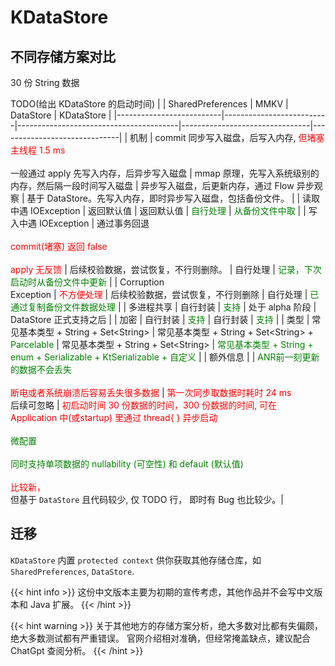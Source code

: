 # KDataStore

## 不同存储方案对比
30 份 String 数据 

TODO(给出 KDataStore 的启动时间)
|                          | SharedPreferences        | MMKV                                   | DataStore                      | KDataStore                   | 
|--------------------------|--------------------------|----------------------------------------|--------------------------------|------------------------------|
| 机制                       | commit 同步写入磁盘，后写入内存, <font color="red">但堵塞主线程 1.5 ms</font> <br/><br/> 一般通过 apply 先写入内存，后异步写入磁盘 | mmap 原理，先写入系统级别的内存，然后隔一段时间写入磁盘 | 异步写入磁盘，后更新内存，通过 Flow 异步观察      | 基于 DataStore。先写入内存，即时异步写入磁盘，包括备份文件。 |
| 读取中遇 IOException         | 返回默认值                  | 返回默认值                                         | <font color="green"> 自行处理 </font>                           | <font color="green">从备份文件中取</font>                             |
| 写入中遇 IOException         | 通过事务回退 <br/></br> <font color="red">commit(堵塞) 返回 false</br></br>apply 无反馈</font> | 后续校验数据，尝试恢复，不行则删除。              | 自行处理                           | <font color="green">记录，下次启动时从备份文件中更新</font>          | 
| Corruption<br/>Exception | <font color="red">不方便处理</font>                                                                               | 后续校验数据，尝试恢复，不行则删除                       | 自行处理                       | <font color="green">已通过复制备份文件数据处理</font>                    |
| 多进程共享                    |  自行封装                                                                              | <font color="green">支持</font>                    | 处于 alpha 阶段                    | DataStore 正式支持之后                    |
| 加密                       | 自行封装                                                                            | <font color="green">支持</font>                                     | 自行封装                           | <font color="green">支持</font> |
| 类型 | 常见基本类型 + String + Set&lt;String&gt;  | 常见基本类型 + String + Set&lt;String&gt; + <font color="green">Parcelable</font> | 常见基本类型 + String + Set&lt;String&gt; | <font color="green">常见基本类型 + String + enum + Serializable + KtSerializable + 自定义</font> | 
| 额外信息                      |                                                                               |      <font color="green">ANR前一刻更新的数据不会丢失</font> </br></br> <font color="red">断电或者系统崩溃后容易丢失很多数据</font>                                |      <font color="red"> 第一次同步取数据时耗时 24 ms</font> </br>后续可忽略                         |          <font color="red">初启动时间 30 份数据的时间，300 份数据的时间, 可在 Application 中(或startup) 里通过 thread{ } 异步启动 </font> <br/><br/> <font color="green"> 微配置 </font> <br/><br/> <font color="green"> 同时支持单项数据的 nullability (可空性) 和 default (默认值) </font> </br></br> <font color="red">比较新，</font> </br> 但基于 `DataStore` 且代码较少, 仅 TODO 行， 即时有 Bug 也比较少。|


## 迁移
`KDataStore` 内置 `protected context` 供你获取其他存储仓库，如 `SharedPreferences`, `DataStore`.

{{< hint info >}}
这份中文版本主要为初期的宣传考虑，其他作品并不会写中文版本和 Java 扩展。
{{< /hint >}}

{{< hint warning >}}
关于其他地方的存储方案分析，绝大多数对比都有失偏颇，绝大多数测试都有严重错误。
官网介绍相对准确，但经常掩盖缺点，建议配合 ChatGpt 查阅分析。
{{< /hint >}}